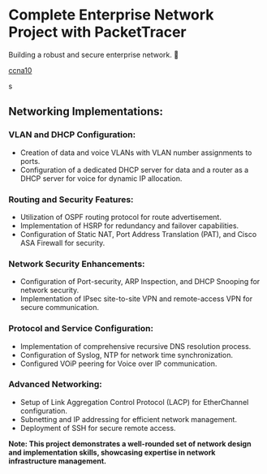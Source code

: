 # Complete Enterprise Network Project with PacketTracer

Building a robust and secure enterprise network. 🧱

[ccna10](/ccna10.png)

s

## Networking Implementations:

### VLAN and DHCP Configuration:
- Creation of data and voice VLANs with VLAN number assignments to ports.
- Configuration of a dedicated DHCP server for data and a router as a DHCP server for voice for dynamic IP allocation.

### Routing and Security Features:
- Utilization of OSPF routing protocol for route advertisement.
- Implementation of HSRP for redundancy and failover capabilities.
- Configuration of Static NAT, Port Address Translation (PAT), and Cisco ASA Firewall for security.

### Network Security Enhancements:
- Configuration of Port-security, ARP Inspection, and DHCP Snooping for network security.
- Implementation of IPsec site-to-site VPN and remote-access VPN for secure communication.

### Protocol and Service Configuration:
- Implementation of comprehensive recursive DNS resolution process.
- Configuration of Syslog, NTP for network time synchronization.
- Configured VOiP peering for Voice over IP communication.

### Advanced Networking:
- Setup of Link Aggregation Control Protocol (LACP) for EtherChannel configuration.
- Subnetting and IP addressing for efficient network management.
- Deployment of SSH for secure remote access.

**Note: This project demonstrates a well-rounded set of network design and implementation skills, showcasing expertise in network infrastructure management.**